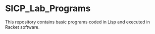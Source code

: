 # SICP_Lab_Programs
This repository contains basic programs coded in Lisp and executed in Racket software.

